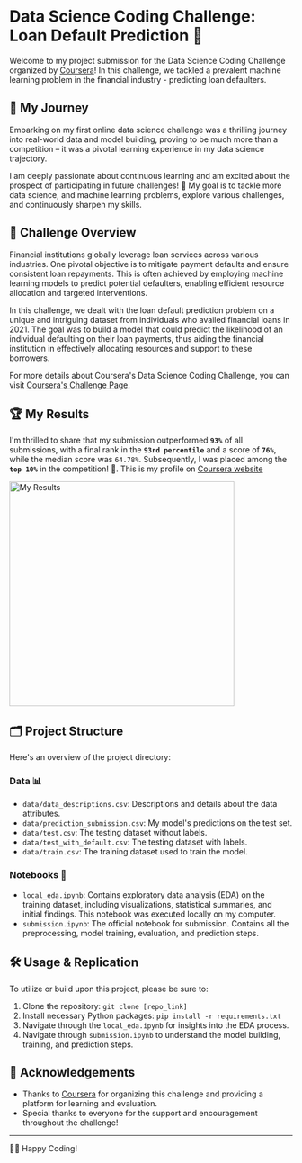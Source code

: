 # Data Science Coding Challenge: Loan Default Prediction 🚀

Welcome to my project submission for the Data Science Coding Challenge organized by [Coursera](https://www.coursera.org/)! In this challenge, we tackled a prevalent machine learning problem in the financial industry - predicting loan defaulters.


## 🚗 My Journey 
Embarking on my first online data science challenge was a thrilling journey into real-world data and model building, proving to be much more than a competition – it was a pivotal learning experience in my data science trajectory.

I am deeply passionate about continuous learning and am excited about the prospect of participating in future challenges! 🚀 My goal is to tackle more data science, and machine learning problems, explore various challenges, and continuously sharpen my skills.

## 🎯 Challenge Overview

Financial institutions globally leverage loan services across various industries. One pivotal objective is to mitigate payment defaults and ensure consistent loan repayments. This is often achieved by employing machine learning models to predict potential defaulters, enabling efficient resource allocation and targeted interventions.

In this challenge, we dealt with the loan default prediction problem on a unique and intriguing dataset from individuals who availed financial loans in 2021. The goal was to build a model that could predict the likelihood of an individual defaulting on their loan payments, thus aiding the financial institution in effectively allocating resources and support to these borrowers.

For more details about Coursera's Data Science Coding Challenge, you can visit [Coursera's Challenge Page](https://www.coursera.org/coding-challenges).

## 🏆 My Results

I'm thrilled to share that my submission outperformed **`93%`** of all submissions, with a final rank in the **`93rd percentile`** and a score of **`76%`**, while the median score was `64.78%`. Subsequently, I was placed among the  **`top 10%`** in the competition! 🎉. This is my profile on [Coursera website](https://www.coursera.org/learner/hussain-san) 

<img src="https://github.com/hussainsan/Loan-Prediction-Challenge/blob/main/data/results.png?raw=true" alt="My Results" width="400"/>

## 🗂️ Project Structure

Here's an overview of the project directory:

### Data 📊

- `data/data_descriptions.csv`: Descriptions and details about the data attributes.
- `data/prediction_submission.csv`: My model's predictions on the test set.
- `data/test.csv`: The testing dataset without labels.
- `data/test_with_default.csv`: The testing dataset with labels.
- `data/train.csv`: The training dataset used to train the model.

### Notebooks 📓

- `local_eda.ipynb`: Contains exploratory data analysis (EDA) on the training dataset, including visualizations, statistical summaries, and initial findings. This notebook was executed locally on my computer.
- `submission.ipynb`: The official notebook for submission. Contains all the preprocessing, model training, evaluation, and prediction steps.

## 🛠️ Usage & Replication

To utilize or build upon this project, please be sure to:

1. Clone the repository: `git clone [repo_link]`
2. Install necessary Python packages: `pip install -r requirements.txt`
3. Navigate through the `local_eda.ipynb` for insights into the EDA process.
4. Navigate through `submission.ipynb` to understand the model building, training, and prediction steps.

## 🤝 Acknowledgements

- Thanks to [Coursera](https://www.coursera.org/) for organizing this challenge and providing a platform for learning and evaluation.
- Special thanks to everyone for the support and encouragement throughout the challenge!

---

👨‍💻 Happy Coding! 